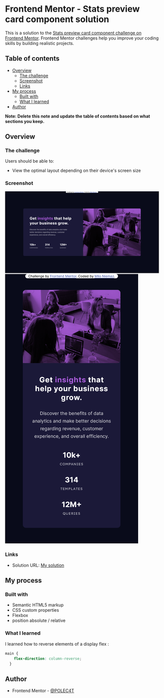 # Frontend Mentor - Stats preview card component solution

This is a solution to the [Stats preview card component challenge on Frontend Mentor](https://www.frontendmentor.io/challenges/stats-preview-card-component-8JqbgoU62). Frontend Mentor challenges help you improve your coding skills by building realistic projects. 

## Table of contents

- [Overview](#overview)
  - [The challenge](#the-challenge)
  - [Screenshot](#screenshot)
  - [Links](#links)
- [My process](#my-process)
  - [Built with](#built-with)
  - [What I learned](#what-i-learned)
- [Author](#author)


**Note: Delete this note and update the table of contents based on what sections you keep.**

## Overview

### The challenge

Users should be able to:

- View the optimal layout depending on their device's screen size

### Screenshot

![](./screenshot.png)
![](./screenshot-mobile.png)

### Links

- Solution URL: [My solution](https://polec4t.github.io/challenge-4-stats_preview_card_components/)

## My process

### Built with

- Semantic HTML5 markup
- CSS custom properties
- Flexbox
- position absolute / relative

### What I learned

I learned how to reverse elements of a display flex : 

```css
main {
    flex-direction: column-reverse;
  }
```



## Author

- Frontend Mentor - [@POLEC4T](https://www.frontendmentor.io/profile/POLEC4T)
